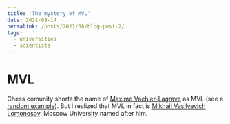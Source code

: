 ```yaml
---
title: 'The mystery of MVL'
date: 2021-08-14
permalink: /posts/2021/08/blog-post-2/
tags:
  - universities
  - scientists
---
```



MVL
======

Chess comunity shorts the name of [Maxime Vachier-Lagrave](https://en.wikipedia.org/wiki/Maxime_Vachier-Lagrave) as MVL (see a [random example]()). But I realized that MVL in fact is [Mikhail Vasilyevich Lomonosov](https://en.wikipedia.org/wiki/Mikhail_Lomonosov). Moscow University named after him. 


